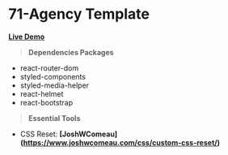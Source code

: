 # 71-Agency Template

**[Live Demo](https://positiveworldbd.github.io/hablu-psd/)**


> ****Dependencies Packages****
 - react-router-dom
 - styled-components
 - styled-media-helper
 - react-helmet
 - react-bootstrap

> ****Essential Tools****
 - CSS Reset: **[JoshWComeau] (https://www.joshwcomeau.com/css/custom-css-reset/)**
